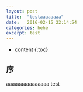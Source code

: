 ```yaml
---
layout: post
title:  "testaaaaaaaa"
date:   2016-02-15 22:14:54
categories: hehe
excerpt: test
---
```


* content
{:toc}


## 序


aaaaaaaaaaaaaaa  test





